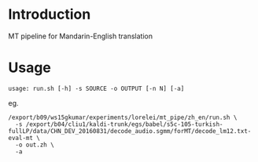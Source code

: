 # Introduction

MT pipeline for Mandarin-English translation

# Usage

```
usage: run.sh [-h] -s SOURCE -o OUTPUT [-n N] [-a]
```
eg.

```
/export/b09/ws15gkumar/experiments/lorelei/mt_pipe/zh_en/run.sh \
  -s /export/b04/cliu1/kaldi-trunk/egs/babel/s5c-105-turkish-fullLP/data/CHN_DEV_20160831/decode_audio.sgmm/forMT/decode_lm12.txt-eval-mt \
  -o out.zh \
  -a
```
